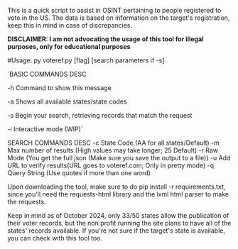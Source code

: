 This is a quick script to assist in OSINT pertaining to people registered to vote in the US.
The data is based on information on the target's registration, keep this in mind in case of discrepancies.


**DISCLAIMER: I am not advocating the usage of this tool for illegal purposes, only for educational purposes**


#Usage: 
py voteref.py [flag] [search parameters if -s]


`BASIC COMMANDS              DESC

-h                          Command to show this message

-a                          Shows all available states/state codes

-s                          Begin your search, retrieving records that match the request

-i                          Interactive mode (WIP)`


SEARCH COMMANDS             DESC
-c                          State Code (AA for all states/Default)
-m                          Max number of results (High values may take longer; 25 Default)
-r                          Raw Mode (You get the full json (Make sure you save the output to a file))
-u                          Add URL to verify results(URL goes to voteref.com; Only in pretty mode)
-q                          Query String (Use quotes if more than one word)


Upon downloading the tool, make sure to do pip install -r requirements.txt, since you'll need the requests-html library and the lxml html parser to make the requests.


Keep in mind as of October 2024, only 33/50 states allow the publication of their voter records, but the non profit running the site plans to have all of the states' records available. If you're not sure if the target's state is available, you can check with this tool too.